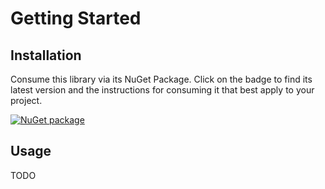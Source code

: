 # Getting Started

## Installation

Consume this library via its NuGet Package.
Click on the badge to find its latest version and the instructions for consuming it that best apply to your project.

[![NuGet package](https://img.shields.io/nuget/v/Library.svg)](https://nuget.org/packages/Library)

## Usage

TODO
